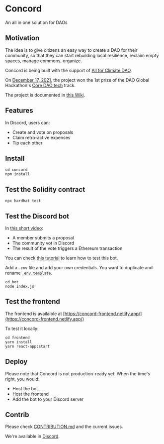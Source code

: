 # Concord

An all in one solution for DAOs

## Motivation

The idea is to give citizens an easy way to create a DAO for their community, so that they can start rebuilding local resilience, reclaim empty spaces, manage commons, organize.

Concord is being built with the support of [All for Climate DAO](https://twitter.com/all4climatedao).

On [December 17, 2021](https://youtu.be/q6Nzmdynfy4?t=1679), the project won the 1st prize of the DAO Global Hackathon's [Core DAO tech](https://gitcoin.co/issue/dao-global-hackathon/open-lane/2/100027110) track.

The project is documented in [this Wiki](https://github.com/AllForClimate/concord/wiki).

## Features

In Discord, users can:

- Create and vote on proposals
- Claim retro-active expenses
- Tip each other

## Install

```
cd concord
npm install
```

## Test the Solidity contract

```
npx hardhat test
```

## Test the Discord bot

In [this short video](https://youtu.be/0LOVJoY1Lc0):

- A member submits a proposal 
- The community vot in Discord
- The result of the vote triggers a Ethereum transaction 

You can check [this tutorial](https://anidiots.guide/getting-started/getting-started-long-version/) to learn how to test this bot.

Add a `.env` file and add your own credentials. You want to duplicate and rename [`.env.template`](https://github.com/AllForClimate/concord/blob/main/discord/.env.example).

```
cd bot
node index.js
```

## Test the frontend

The frontend is availaible at [https://concord-frontend.netlify.app/](https://concord-frontend.netlify.app/)

To test it locally:

```
cd frontend
yarn install
yarn react-app:start
```

## Deploy 

Please note that Concord is not production-ready yet. When the time's right, you would: 

- Host the bot
- Host the frontend
- Add the bot to your Discord server

## Contrib

Please check [CONTRIBUTION.md](https://github.com/AllForClimate/concord/blob/develop/CONTRIBUTION.md) and the current issues.

We're available in [Discord](https://discord.gg/uSxzJp3J76).
